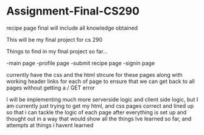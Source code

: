 # Assignment-Final-CS290
recipe page final will include all knowledge obtained

This will be my final project for cs 290

Things to find in my final project so far...

-main page
-profile page
-submit recipe page
-signin page

currently have the css and the html strcure for these pages along with working header links for each of page to ensure that we can get back to all pages without getting a / GET error

I will be implementing much more serverside logic and client side logic, but I am currently just trying to get my html, and css pages correct and lined up so that i can tackle the logic of each page after everything is set up and thought out in a way that would show all the things Ive learned so far, and attempts at things i havent learned
